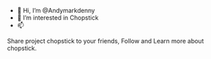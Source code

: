 - 👋 Hi, I’m @Andymarkdenny
- 💪 I’m interested in Chopstick
- 📫 

Share project chopstick to your friends, Follow and Learn more about chopstick.

<!---
Andymarkdenny/Andymarkdenny is a ✨ special ✨ repository because its `README.md` (this file) appears on your GitHub profile.
You can click the Preview link to take a look at your changes.
--->
